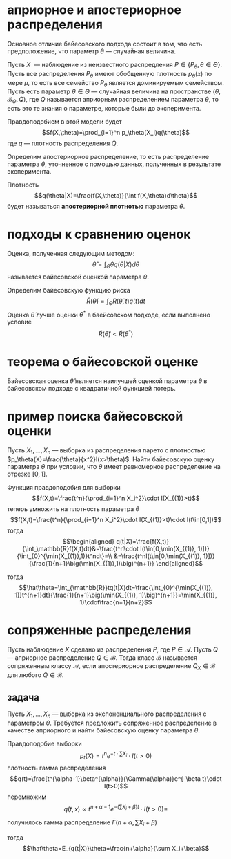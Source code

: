 # априорное и апостериорное распределения

Основное отличие байесовского подхода состоит в том, что есть предположение, что параметр $\theta$ — случайная величина.

Пусть  $X$  — наблюдение из неизвестного распредления $P\in\{P_\theta,\theta\in\Theta\}$. Пусть все распределения $P_\theta$ имеют обобщенную плотность $p_\theta(x)$ по мере $\mu$, то есть все семейство $P_\theta$ является доминируемым семейством. Пусть есть параметр $\theta\in \Theta$ — случайная величина на пространстве $(\theta, \mathcal{B}_\Theta,Q)$,  где $Q$ называется априорным распределением параметра $\theta$, то есть это те знания о параметре, которые были до эксперимента.

Правдоподобием в этой модели будет
$$f(X,\theta)=\prod_{i=1}^n p_\theta(X_i)q(\theta)$$
где $q$ — плотность распределения $Q$.

Определим апостериорное распределение, то есть распределение параметра $\theta$, уточненное с помощью данных, полученных в результате эксперимента.

Плотность 
$$q(\theta|X)=\frac{f(X,\theta)}{\int f(X,\theta)d\theta}$$
будет называться **апостериорной плотнотью** параметра $\theta$.

# подходы к сравнению оценок

Оценка, полученная следующим методом:
$$\hat\theta=\int_\Theta\theta q(\theta|X)d\theta$$
называется байесовской оценкой параметра $\theta$.

Определим байесовскую функцию риска
$$\tilde{R}(\hat\theta)=\int_\Theta R(\hat\theta,t)q(t)dt$$
Оценка $\hat\theta$ лучше оценки $\theta^*$ в баейсовском подходе, если выполнено условие
$$\tilde{R}(\hat\theta)<\tilde{R}(\theta^*)$$

# теорема о байесовской оценке

Байесовская оценка $\hat\theta$ является наилучшей оценкой параметра $\theta$ в байесовском подходе с квадратичной функцией потерь.

# пример поиска байесовской оценки

Пусть $X_1,\ldots,X_n$ — выборка из распределения парето с плотностью $p_\theta(X)=\frac{\theta}{x^2}I(x>\theta)$. Найти байесовскую оценку параметра $\theta$ при условии, что $\theta$ имеет равномерное распределение на отрезке $[0,1]$.

Функция правдоподобия для выборки
$$f(X,t)=\frac{t^n}{\prod_{i=1}^n X_i^2}\cdot I(X_{(1)}>t)$$
теперь умножить на плотность параметра $\theta$
$$f(X,t)=\frac{t^n}{\prod_{i=1}^n X_i^2}\cdot I(X_{(1)}>t)\cdot I(t\in[0,1])$$
тогда
$$\begin{aligned}
q(t|X)=\frac{f(X,t)}{\int_\mathbb{R}f(X,t)dt}&=\frac{t^n\cdot I(t\in[0,\min(X_{(1)}, 1)])}{\int_{0}^{\min(X_{(1)},1)}t^ndt}=\\
&=\frac{t^nI(t\in[0,\min(X_{(1)}, 1)])}{\frac{1}{n+1}\big(\min(X_{(1)},1)\big)^{n+1}}
\end{aligned}$$

тогда
$$\hat\theta=\int_{\mathbb{R}}tq(t|X)dt=\frac{\int_{0}^{\min(X_{(1)}, 1)}t^{n+1}dt}{\frac{1}{n+1}\big(\min(X_{(1)}, 1)\big)^{n+1}}=\min(X_{(1)}, 1)\cdot\frac{n+1}{n+2}$$

# сопряженные распределения

Пусть наблюдение $X$ сделано из распределения $P$, где $P\in\mathcal{A}$. Пусть $Q$ — априорное распределение $Q\in\mathcal {B}$. Тогда класс $\mathcal{B}$ называется сопряженным классу $\mathcal{A}$, если апостериорное распределение $Q_X\in\mathcal{B}$ для любого $Q\in\mathcal{B}$.

## задача

Пусть $X_1,\ldots,X_n$ — выборка из экспоненциального распределения с параметром $\theta$. Требуется предложить сопряженное распределение в качестве априорного и найти байесовскую оценку параметра $\theta$.

Правдоподобие выборки
$$p_t(X)=t^n e^{-t\cdot\sum X_i}\cdot I(t>0)$$
плотность гамма распределения
$$q(t)=\frac{t^{\alpha-1}\beta^{\alpha}}{\Gamma(\alpha)}e^{-\beta t}\cdot I(t>0)$$
перемножим
$$q(t,x)\propto t^{n+\alpha -1}e^{-(\sum X_i+\beta)t}\cdot I(t>0)=$$

получилось гамма распределение $\Gamma(n+\alpha,\sum X_i+\beta)$

тогда
$$\hat\theta=E_{q(t|X)}\theta=\frac{n+\alpha}{\sum X_i+\beta}$$
